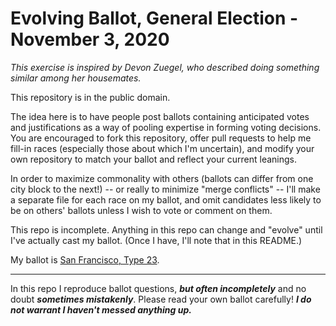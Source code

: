 # Evolving Ballot, General Election - November 3, 2020

_This exercise is inspired by Devon Zuegel, who described doing something similar among her housemates._

This repository is in the public domain.

The idea here is to have people post ballots containing anticipated votes and justifications as a way of pooling
expertise in forming voting decisions. You are encouraged to fork this repository, offer pull requests to help me
fill-in races (especially those about which I'm uncertain), and modify your own repository to match your ballot and
reflect your current leanings.

In order to maximize commonality with others (ballots can differ from one city block to the next!) -- or really to minimize
"merge conflicts" -- I'll make a separate file for each race on my ballot, and omit candidates less likely to be on others'
ballots unless I wish to vote or comment on them.

This repo is incomplete.
Anything in this repo can change and "evolve" until I've actually cast my ballot. (Once I have, I'll note that in this README.)

My ballot is [San Francisco, Type 23](https://sites.omniballot.us/06075/app/sb/sample-ballot).

---

In this repo I reproduce ballot questions, **_but often incompletely_** and no doubt **_sometimes mistakenly_**.
Please read your own ballot carefully! **_I do not warrant I haven't messed anything up._**

